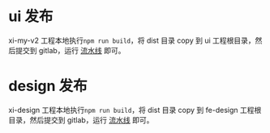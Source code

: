 # ui 发布

xi-my-v2 工程本地执行`npm run build`，将 dist 目录 copy 到 ui 工程根目录，然后提交到 gitlab，运行 [流水线](./dayu.md) 即可。

# design 发布

xi-design 工程本地执行`npm run build`，将 dist 目录 copy 到 fe-design 工程根目录，然后提交到 gitlab，运行 [流水线](./dayu.md) 即可。

